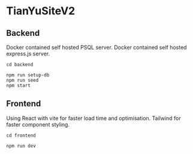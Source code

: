 # TianYuSiteV2
 
## Backend
Docker contained self hosted PSQL server.
Docker contained self hosted express.js server.

```
cd backend
```

```
npm run setup-db
npm run seed
npm start
```


## Frontend
Using React with vite for faster load time and optimisation.
Tailwind for faster component styling.

```
cd frontend
```

```
npm run dev
```




